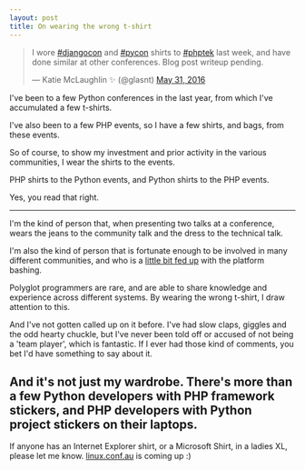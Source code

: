```yaml
---
layout: post
title: On wearing the wrong t-shirt
---
```


<blockquote class="twitter-tweet" data-lang="en"><p lang="en" dir="ltr">I wore <a href="https://twitter.com/hashtag/djangocon?src=hash">#djangocon</a> and <a href="https://twitter.com/hashtag/pycon?src=hash">#pycon</a> shirts to <a href="https://twitter.com/hashtag/phptek?src=hash">#phptek</a> last week, and have done similar at other conferences. Blog post writeup pending.</p>&mdash; Katie McLaughlin ✨ (@glasnt) <a href="https://twitter.com/glasnt/status/737649211345244164">May 31, 2016</a></blockquote>
<script async src="//platform.twitter.com/widgets.js" charset="utf-8"></script>

I've been to a few Python conferences in the last year, from which I've accumulated a few t-shirts.

I've also been to a few PHP events, so I have a few shirts, and bags, from these events.

So of course, to show my investment and prior activity in the various communities, I wear the shirts to the events.

PHP shirts to the Python events, and Python shirts to the PHP events.

Yes, you read that right.


-----

I'm the kind of person that, when presenting two talks at a conference, wears the jeans to the community talk and the dress to the technical talk.

I'm also the kind of person that is fortunate enough to be involved in many different communities, and who is a [little bit fed up](http://glasnt.com/blog/2015/12/16/on-contempt-culture.html) with the platform bashing.

Polyglot programmers are rare, and are able to share knowledge and experience across different systems. By wearing the wrong t-shirt, I draw attention to this.

And I've not gotten called up on it before. I've had slow claps, giggles and the odd hearty chuckle, but I've never been told off or accused of not being a 'team player', which is fantastic. If I ever had those kind of comments, you bet I'd have something to say about it.

And it's not just my wardrobe. There's more than a few Python developers with PHP framework stickers, and PHP developers with Python project stickers on their laptops.
---

If anyone has an Internet Explorer shirt, or a Microsoft Shirt, in a ladies XL, please let me know. [linux.conf.au](https://linux.conf.au) is coming up :)
